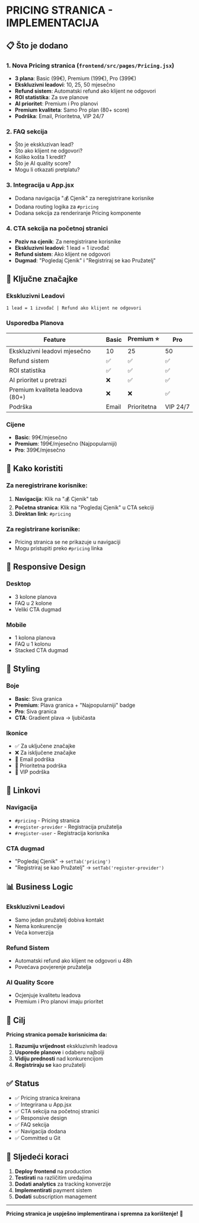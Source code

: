 # PRICING STRANICA - IMPLEMENTACIJA

## 📋 Što je dodano

### 1. **Nova Pricing stranica** (`frontend/src/pages/Pricing.jsx`)
- **3 plana**: Basic (99€), Premium (199€), Pro (399€)
- **Ekskluzivni leadovi**: 10, 25, 50 mjesečno
- **Refund sistem**: Automatski refund ako klijent ne odgovori
- **ROI statistika**: Za sve planove
- **AI prioritet**: Premium i Pro planovi
- **Premium kvaliteta**: Samo Pro plan (80+ score)
- **Podrška**: Email, Prioritetna, VIP 24/7

### 2. **FAQ sekcija**
- Što je ekskluzivan lead?
- Što ako klijent ne odgovori?
- Koliko košta 1 kredit?
- Što je AI quality score?
- Mogu li otkazati pretplatu?

### 3. **Integracija u App.jsx**
- Dodana navigacija "💰 Cjenik" za neregistrirane korisnike
- Dodana routing logika za `#pricing`
- Dodana sekcija za renderiranje Pricing komponente

### 4. **CTA sekcija na početnoj stranici**
- **Poziv na cjenik**: Za neregistrirane korisnike
- **Ekskluzivni leadovi**: 1 lead = 1 izvođač
- **Refund sistem**: Ako klijent ne odgovori
- **Dugmad**: "Pogledaj Cjenik" i "Registriraj se kao Pružatelj"

## 🎯 Ključne značajke

### **Ekskluzivni Leadovi**
```
1 lead = 1 izvođač | Refund ako klijent ne odgovori
```

### **Usporedba Planova**
| Feature | Basic | Premium ⭐ | Pro |
|---------|-------|------------|-----|
| Ekskluzivni leadovi mjesečno | 10 | 25 | 50 |
| Refund sistem | ✅ | ✅ | ✅ |
| ROI statistika | ✅ | ✅ | ✅ |
| AI prioritet u pretrazi | ❌ | ✅ | ✅ |
| Premium kvaliteta leadova (80+) | ❌ | ❌ | ✅ |
| Podrška | Email | Prioritetna | VIP 24/7 |

### **Cijene**
- **Basic**: 99€/mjesečno
- **Premium**: 199€/mjesečno (Najpopularniji)
- **Pro**: 399€/mjesečno

## 🚀 Kako koristiti

### **Za neregistrirane korisnike:**
1. **Navigacija**: Klik na "💰 Cjenik" tab
2. **Početna stranica**: Klik na "Pogledaj Cjenik" u CTA sekciji
3. **Direktan link**: `#pricing`

### **Za registrirane korisnike:**
- Pricing stranica se ne prikazuje u navigaciji
- Mogu pristupiti preko `#pricing` linka

## 📱 Responsive Design

### **Desktop**
- 3 kolone planova
- FAQ u 2 kolone
- Veliki CTA dugmad

### **Mobile**
- 1 kolona planova
- FAQ u 1 kolonu
- Stacked CTA dugmad

## 🎨 Styling

### **Boje**
- **Basic**: Siva granica
- **Premium**: Plava granica + "Najpopularniji" badge
- **Pro**: Siva granica
- **CTA**: Gradient plava → ljubičasta

### **Ikonice**
- ✅ Za uključene značajke
- ❌ Za isključene značajke
- 📧 Email podrška
- 🚀 Prioritetna podrška
- 👑 VIP podrška

## 🔗 Linkovi

### **Navigacija**
- `#pricing` - Pricing stranica
- `#register-provider` - Registracija pružatelja
- `#register-user` - Registracija korisnika

### **CTA dugmad**
- "Pogledaj Cjenik" → `setTab('pricing')`
- "Registriraj se kao Pružatelj" → `setTab('register-provider')`

## 📊 Business Logic

### **Ekskluzivni Leadovi**
- Samo jedan pružatelj dobiva kontakt
- Nema konkurencije
- Veća konverzija

### **Refund Sistem**
- Automatski refund ako klijent ne odgovori u 48h
- Povećava povjerenje pružatelja

### **AI Quality Score**
- Ocjenjuje kvalitetu leadova
- Premium i Pro planovi imaju prioritet

## 🎯 Cilj

**Pricing stranica pomaže korisnicima da:**
1. **Razumiju vrijednost** ekskluzivnih leadova
2. **Usporede planove** i odaberu najbolji
3. **Vidiju prednosti** nad konkurencijom
4. **Registriraju se** kao pružatelji

## ✅ Status

- ✅ Pricing stranica kreirana
- ✅ Integrirana u App.jsx
- ✅ CTA sekcija na početnoj stranici
- ✅ Responsive design
- ✅ FAQ sekcija
- ✅ Navigacija dodana
- ✅ Committed u Git

## 🚀 Sljedeći koraci

1. **Deploy frontend** na production
2. **Testirati** na različitim uređajima
3. **Dodati analytics** za tracking konverzije
4. **Implementirati** payment sistem
5. **Dodati** subscription management

---

**Pricing stranica je uspješno implementirana i spremna za korištenje!** 🎉

